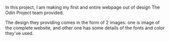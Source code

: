 In this project, I am making my first and entire webpage out of design The Odin Project team provided.

The design they providing comes in the form of 2 images: one is image of the complete website, and other one has some details of the fonts and color they've used.